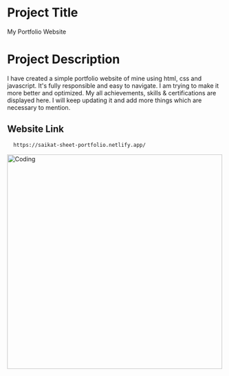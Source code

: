 # Project Title

My Portfolio Website

# Project Description

I have created a simple portfolio website of mine using html, css and javascript. It's fully responsible and easy to navigate. I am trying to make it more better and optimized. My all achievements, skills & certifications are displayed here. I will keep updating it and add more things which are necessary to mention.

## Website Link

```bash
  https://saikat-sheet-portfolio.netlify.app/
```
<img align="center" alt="Coding" Width="500" src="https://mir-s3-cdn-cf.behance.net/project_modules/fs/78a97163065537.5aa76fff8bb77.gif">